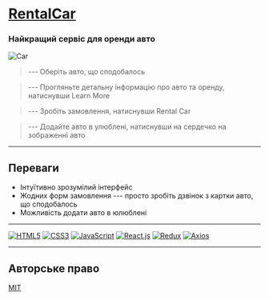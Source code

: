 # [RentalCar](https://lili2628.github.io/test-task-cars/)
### Найкращий сервіс для оренди авто
   ![Car](https://images.freeimages.com/fic/images/icons/598/transport/256/cargrey.png)
 


> --- Оберіть авто, що сподобалось

> --- Прогляньте детальну інформацію про авто та оренду, натиснувши Learn More

> --- Зробіть замовлення, натиснувши Rental Car

> --- Додайте авто в улюблені, натиснувши на сердечко на зображенні авто 

_____________________

## Переваги

- Інтуїтивно зрозумілий інтерфейс
- Жодних форм замовлення --- просто зробіть дзвінок з картки авто, що сподобалось
- Можливість додати авто в юлюблені

______________

[![HTML5](https://img.shields.io/badge/HTML5-E34F26?style=for-the-badge&logo=html5&logoColor=white)](#) [![CSS3](https://img.shields.io/badge/CSS3-1572B6?style=for-the-badge&logo=css3&logoColor=white)](#) [![JavaScript](https://img.shields.io/badge/JavaScript-323330?style=for-the-badge&logo=javascript&logoColor=F7DF1E)](#) [![React.js](https://img.shields.io/badge/React-20232A?style=for-the-badge&logo=react&logoColor=61DAFB)](#) [![Redux](https://img.shields.io/badge/Redux-593D88?style=for-the-badge&logo=redux&logoColor=white)](#) 
[![Axios](https://img.shields.io/badge/Axios-red?logo=axios&logoColor=white)](#)

_______________________

## Авторське право

[MIT](https://opensource.org/licenses/MIT)
